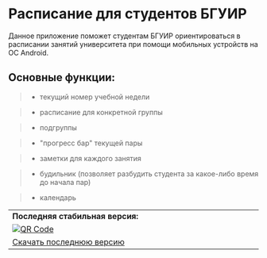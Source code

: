 # Расписание для студентов БГУИР #

Данное приложение поможет студентам БГУИР ориентироваться в расписании занятий университета при помощи мобильных устройств на ОС Android.

## Основные функции: ##

> - текущий номер учебной недели

> - расписание для конкретной группы

> - подгруппы

> - "прогресс бар" текущей пары

> - заметки для каждого занятия

> - будильник (позволяет разбудить студента за какое-либо время до начала пар)

> - календарь

<table>
<tr>
<td width='50%'>
<strong>Последняя стабильная версия:</strong>
</td>
</tr>
<tr>
<tr>
<td width='50%'>
<a href='http://android-bsuir-scheduler.googlecode.com/hg/bin/android-bsuir-scheduler.apk'><img src='http://android-bsuir-scheduler.googlecode.com/hg/qr-code.gif' alt='QR Code' /></a>
</td>
</tr>
<tr>
<td width='50%'>
<a href='http://android-bsuir-scheduler.googlecode.com/hg/bin/android-bsuir-scheduler.apk'>Скачать последнюю версию</a>
</td>
</tr>
<table>